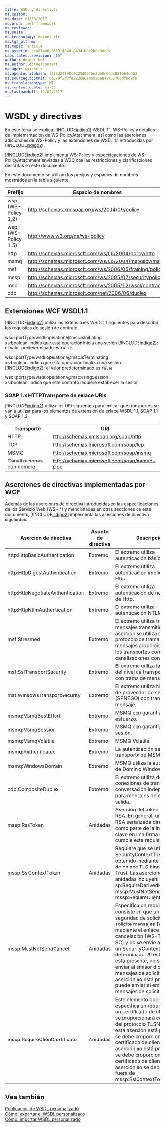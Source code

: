 ```yaml
---
title: WSDL y directivas
ms.custom: 
ms.date: 03/30/2017
ms.prod: .net-framework
ms.reviewer: 
ms.suite: 
ms.technology: dotnet-clr
ms.tgt_pltfrm: 
ms.topic: article
ms.assetid: cea87440-3519-4640-8494-b8a2b0e88c84
caps.latest.revision: "10"
author: dotnet-bot
ms.author: dotnetcontent
manager: wpickett
ms.openlocfilehash: f502d24f98c9229d064be3de0e0edc081664dd03
ms.sourcegitcommit: ce279f2d7fe2220e6ea0a25a8a7a5370ddf8d9f0
ms.translationtype: MT
ms.contentlocale: es-ES
ms.lasthandoff: 12/02/2017
---
```

# <a name="wsdl-and-policy"></a>WSDL y directivas
En este tema se explica [!INCLUDE[indigo1](../../../../includes/indigo1-md.md)] WSDL 1.1, WS-Policy y detalles de implementación de WS-PolicyAttachment, así como las aserciones adicionales de WS-Policy y las extensiones de WSDL 1.1 introducidas por [!INCLUDE[indigo2](../../../../includes/indigo2-md.md)].  
  
 [!INCLUDE[indigo2](../../../../includes/indigo2-md.md)] implementa WS-Policy y especificaciones de WS-PolicyAttachment enviadas a W3C con las restricciones y clarificaciones descritas en este documento.  
  
 En este documento se utilizan los prefijos y espacios de nombres mostrados en la tabla siguiente.  
  
|Prefijo|Espacio de nombres|  
|------------|---------------|  
|wsp (WS-Policy 1,2)|http://schemas.xmlsoap.org/ws/2004/09/policy|  
|wsp (WS-Policy 1.5)|http://www.w3.org/ns/ws-policy|  
|http|http://schemas.microsoft.com/ws/06/2004/policy/http|  
|msmq|http://schemas.microsoft.com/ws/06/2004/mspolicy/msmq|  
|msf|http://schemas.microsoft.com/ws/2006/05/framing/policy|  
|mssp|http://schemas.microsoft.com/ws/2005/07/securitypolicy|  
|msc|http://schemas.microsoft.com/ws/2005/12/wsdl/contract|  
|cdp|http://schemas.microsoft.com/net/2006/06/duplex|  
  
## <a name="wcf-wsdl11-extensions"></a>Extensiones WCF WSDL1.1   
 [!INCLUDE[indigo2](../../../../includes/indigo2-md.md)] utiliza las extensiones WSDL1.1 siguientes para describir los requisitos de sesión de contrato.  
  
 wsdl:portType/wsdl:operation/@msc:isInitiating  
 xs:boolean, indica que esta operación inicia una sesión [!INCLUDE[indigo2](../../../../includes/indigo2-md.md)]; el valor predeterminado es `false`.  
  
 wsdl:portType/wsdl:operation/@msc:isTerminating  
 xs:boolean, indica que esta operación finaliza una sesión [!INCLUDE[indigo2](../../../../includes/indigo2-md.md)]; el valor predeterminado es `false`.  
  
 wsdl:portType/wsdl:operation/@msc:usingSession  
 xs:boolean, indica que este contrato requiere establecer la sesión.  
  
### <a name="soap-1x-http-binding-transport-uris"></a>SOAP 1.x HTTPTransporte de enlace URIs  
 [!INCLUDE[indigo2](../../../../includes/indigo2-md.md)] utiliza los URI siguientes para indicar qué transportes se van a utilizar para los elementos de extensión de enlace WSDL 1.1, SOAP 1.1 y SOAP 1.2.  
  
|Transporte|URI|  
|---------------|---------|  
|HTTP|http://schemas.xmlsoap.org/soap/http|  
|TCP|http://schemas.microsoft.com/soap/tcp|  
|MSMQ|http://schemas.microsoft.com/soap/msmq|  
|Canalizaciones con nombre|http://schemas.microsoft.com/soap/named-pipe|  
  
## <a name="policy-assertions-implemented-by-wcf"></a>Aserciones de directivas implementadas por WCF  
 Además de las aserciones de directiva introducidas en las especificaciones de los Servicio Web (WS - *) y mencionadas en otras secciones de este documento, [!INCLUDE[indigo2](../../../../includes/indigo2-md.md)] implementa las aserciones de directiva siguientes.  
  
|Aserción de directiva|Asunto de directiva|Descripción|  
|----------------------|--------------------|-----------------|  
|http:HttpBasicAuthentication|Extremo|El extremo utiliza autenticación básica de Http.|  
|http:HttpDigestAuthentication|Extremo|El extremo utiliza autenticación implícita de Http.|  
|http:HttpNegotiateAuthentication|Extremo|El extremo utiliza autenticación de negociación de Http.|  
|http:HttpNtlmAuthentication|Extremo|El extremo utiliza autenticación NTLM de Http.|  
|msf:Streamed|Extremo|El extremo utiliza trama de mensajes transmitidos. Esta aserción se utiliza con el protocolo de trama de mensajes proporcionado para los transportes como TCP y canalizaciones con nombre.|  
|msf:SslTransportSecurity|Extremo|El extremo utiliza la seguridad del nivel de transporte (TLS) con trama de mensaje.|  
|msf:WindowsTransportSecurity|Extremo|El extremo utiliza Negociación de proveedor de seguridad (SPNEGO) con trama de mensaje.|  
|msmq:MsmqBestEffort|Extremo|MSMQ con garantías de mejor esfuerzo.|  
|msmq:MsmqSession|Extremo|MSMQ con garantías de sesión.|  
|msmq:MsmqVolatile|Extremo|MSMQ Volatile.|  
|msmq:Authenticated|Extremo|La autenticación se utiliza con transporte de MSMQ.|  
|msmq:WindowsDomain|Extremo|MSMQ utiliza la autenticación de Dominio Windows.|  
|cdp:CompositeDuplex|Extremo|El extremo utiliza dos conexiones de transporte de conversación independientes para mensajes de entrada y salida.|  
|mssp:RsaToken|Anidadas|Aserción del token de clave RSA. En general, una clave RSA serializada directamente como parte de la información clave en una firma endosada cumple este requisito.|  
|mssp:SslContextToken|Anidadas|Requiere que se utilice un SecurityContextToken obtenido mediante protocolo de enlace TLS binario y WS-Trust. Las aserciones anidadas incluyen: sp:RequireDerivedKeys, mssp:MustNotSendCancel, mssp:RequireClientCertificate.|  
|mssp:MustNotSendCancel|Anidadas|Especifica un requisito que consiste en que un token de seguridad de solicitud (RST) solicite mensajes [WS-Trust] mediante el enlace de cancelación [WS-Trust, WS-SC] y no se envíe al emisor de un SecurityContextToken determinado. Si esta aserción está presente, no se deben enviar al emisor dichos mensajes de solicitud. Si esta aserción no está presente, se puede enviar al emisor dichos mensajes de solicitud.|  
|mssp:RequireClientCertificate|Anidadas|Este elemento opcional especifica un requisito para un certificado de cliente que se proporcionará como parte del protocolo TLSNEGO. Si esta aserción está presente, se debe proporcionar un certificado de cliente. Si esta aserción no está presente, no se debe proporcionar un certificado de cliente. Esta aserción no se debe utilizar fuera de mssp:SslContextToken.|  
  
## <a name="see-also"></a>Vea también  
 [Publicación de WSDL personalizado](../../../../docs/framework/wcf/samples/custom-wsdl-publication.md)  
 [Cómo: exportar el WSDL personalizado](../../../../docs/framework/wcf/extending/how-to-export-custom-wsdl.md)  
 [Cómo: importar WSDL personalizado](../../../../docs/framework/wcf/extending/how-to-import-custom-wsdl.md)
